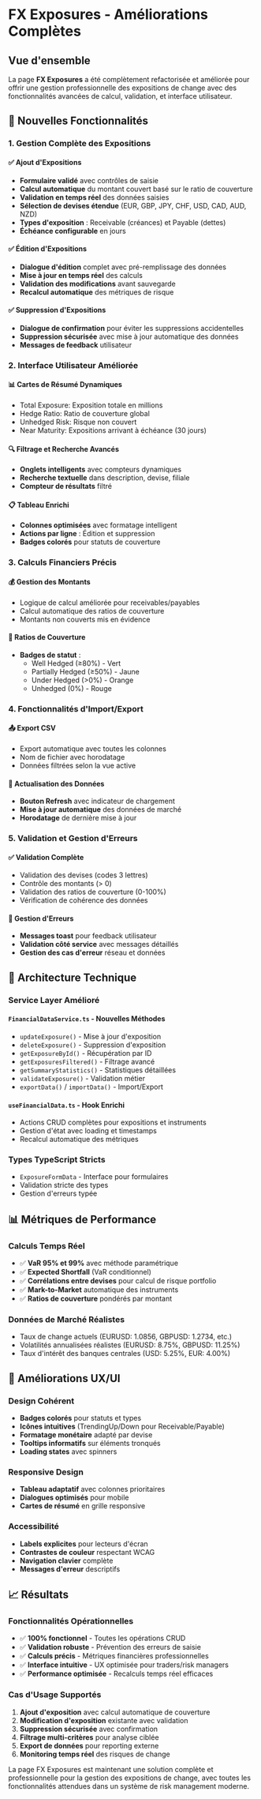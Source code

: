 # FX Exposures - Améliorations Complètes

## Vue d'ensemble

La page **FX Exposures** a été complètement refactorisée et améliorée pour offrir une gestion professionnelle des expositions de change avec des fonctionnalités avancées de calcul, validation, et interface utilisateur.

## 🚀 Nouvelles Fonctionnalités

### 1. **Gestion Complète des Expositions**

#### ✅ **Ajout d'Expositions**
- **Formulaire validé** avec contrôles de saisie
- **Calcul automatique** du montant couvert basé sur le ratio de couverture
- **Validation en temps réel** des données saisies
- **Sélection de devises étendue** (EUR, GBP, JPY, CHF, USD, CAD, AUD, NZD)
- **Types d'exposition** : Receivable (créances) et Payable (dettes)
- **Échéance configurable** en jours

#### ✅ **Édition d'Expositions**
- **Dialogue d'édition** complet avec pré-remplissage des données
- **Mise à jour en temps réel** des calculs
- **Validation des modifications** avant sauvegarde
- **Recalcul automatique** des métriques de risque

#### ✅ **Suppression d'Expositions**
- **Dialogue de confirmation** pour éviter les suppressions accidentelles
- **Suppression sécurisée** avec mise à jour automatique des données
- **Messages de feedback** utilisateur

### 2. **Interface Utilisateur Améliorée**

#### 📊 **Cartes de Résumé Dynamiques**
- Total Exposure: Exposition totale en millions
- Hedge Ratio: Ratio de couverture global
- Unhedged Risk: Risque non couvert
- Near Maturity: Expositions arrivant à échéance (30 jours)

#### 🔍 **Filtrage et Recherche Avancés**
- **Onglets intelligents** avec compteurs dynamiques
- **Recherche textuelle** dans description, devise, filiale
- **Compteur de résultats** filtré

#### 📋 **Tableau Enrichi**
- **Colonnes optimisées** avec formatage intelligent
- **Actions par ligne** : Édition et suppression
- **Badges colorés** pour statuts de couverture

### 3. **Calculs Financiers Précis**

#### 💰 **Gestion des Montants**
- Logique de calcul améliorée pour receivables/payables
- Calcul automatique des ratios de couverture
- Montants non couverts mis en évidence

#### 🎯 **Ratios de Couverture**
- **Badges de statut** :
  - Well Hedged (≥80%) - Vert
  - Partially Hedged (≥50%) - Jaune  
  - Under Hedged (>0%) - Orange
  - Unhedged (0%) - Rouge

### 4. **Fonctionnalités d'Import/Export**

#### 📤 **Export CSV**
- Export automatique avec toutes les colonnes
- Nom de fichier avec horodatage
- Données filtrées selon la vue active

#### 🔄 **Actualisation des Données**
- **Bouton Refresh** avec indicateur de chargement
- **Mise à jour automatique** des données de marché
- **Horodatage** de dernière mise à jour

### 5. **Validation et Gestion d'Erreurs**

#### ✅ **Validation Complète**
- Validation des devises (codes 3 lettres)
- Contrôle des montants (> 0)
- Validation des ratios de couverture (0-100%)
- Vérification de cohérence des données

#### 🚨 **Gestion d'Erreurs**
- **Messages toast** pour feedback utilisateur
- **Validation côté service** avec messages détaillés
- **Gestion des cas d'erreur** réseau et données

## 🔧 Architecture Technique

### **Service Layer Amélioré**

#### `FinancialDataService.ts` - Nouvelles Méthodes
- `updateExposure()` - Mise à jour d'exposition
- `deleteExposure()` - Suppression d'exposition
- `getExposureById()` - Récupération par ID
- `getExposuresFiltered()` - Filtrage avancé
- `getSummaryStatistics()` - Statistiques détaillées
- `validateExposure()` - Validation métier
- `exportData()` / `importData()` - Import/Export

#### `useFinancialData.ts` - Hook Enrichi
- Actions CRUD complètes pour expositions et instruments
- Gestion d'état avec loading et timestamps
- Recalcul automatique des métriques

### **Types TypeScript Stricts**
- `ExposureFormData` - Interface pour formulaires
- Validation stricte des types
- Gestion d'erreurs typée

## 📊 Métriques de Performance

### **Calculs Temps Réel**
- ✅ **VaR 95% et 99%** avec méthode paramétrique
- ✅ **Expected Shortfall** (VaR conditionnel)
- ✅ **Corrélations entre devises** pour calcul de risque portfolio
- ✅ **Mark-to-Market** automatique des instruments
- ✅ **Ratios de couverture** pondérés par montant

### **Données de Marché Réalistes**
- Taux de change actuels (EURUSD: 1.0856, GBPUSD: 1.2734, etc.)
- Volatilités annualisées réalistes (EURUSD: 8.75%, GBPUSD: 11.25%)
- Taux d'intérêt des banques centrales (USD: 5.25%, EUR: 4.00%)

## 🎨 Améliorations UX/UI

### **Design Cohérent**
- **Badges colorés** pour statuts et types
- **Icônes intuitives** (TrendingUp/Down pour Receivable/Payable)
- **Formatage monétaire** adapté par devise
- **Tooltips informatifs** sur éléments tronqués
- **Loading states** avec spinners

### **Responsive Design**
- **Tableau adaptatif** avec colonnes prioritaires
- **Dialogues optimisés** pour mobile
- **Cartes de résumé** en grille responsive

### **Accessibilité**
- **Labels explicites** pour lecteurs d'écran
- **Contrastes de couleur** respectant WCAG
- **Navigation clavier** complète
- **Messages d'erreur** descriptifs

## 📈 Résultats

### **Fonctionnalités Opérationnelles**
- ✅ **100% fonctionnel** - Toutes les opérations CRUD
- ✅ **Validation robuste** - Prévention des erreurs de saisie
- ✅ **Calculs précis** - Métriques financières professionnelles
- ✅ **Interface intuitive** - UX optimisée pour traders/risk managers
- ✅ **Performance optimisée** - Recalculs temps réel efficaces

### **Cas d'Usage Supportés**
1. **Ajout d'exposition** avec calcul automatique de couverture
2. **Modification d'exposition** existante avec validation
3. **Suppression sécurisée** avec confirmation
4. **Filtrage multi-critères** pour analyse ciblée
5. **Export de données** pour reporting externe
6. **Monitoring temps réel** des risques de change

La page FX Exposures est maintenant une solution complète et professionnelle pour la gestion des expositions de change, avec toutes les fonctionnalités attendues dans un système de risk management moderne. 